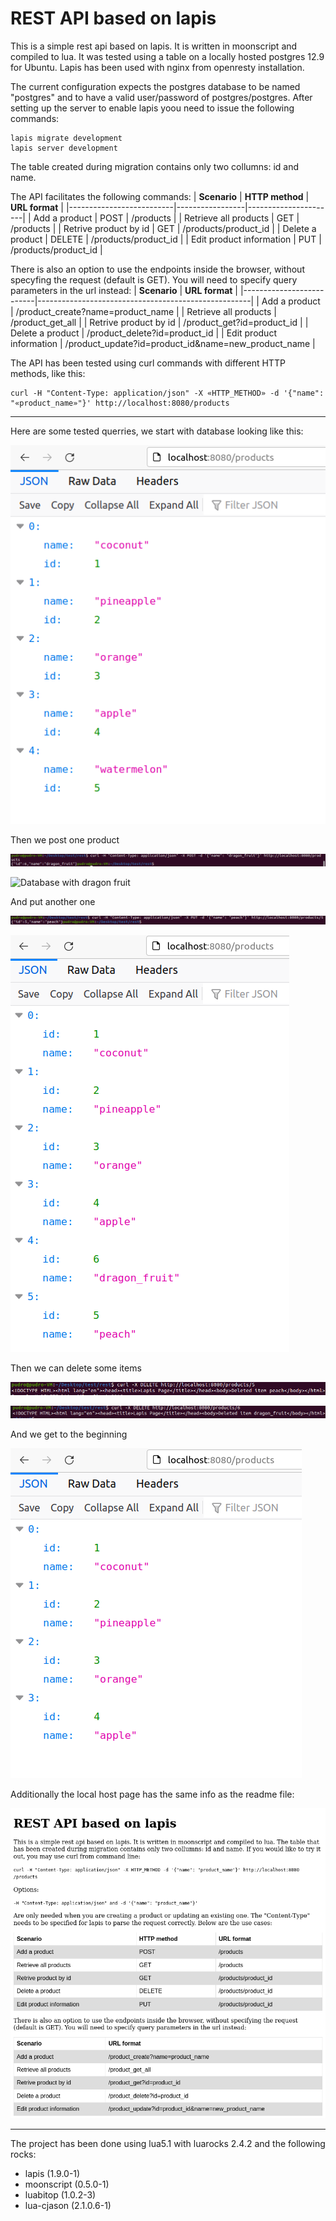 # REST API based on lapis
This is a simple rest api based on lapis. It is written in moonscript and compiled to lua. It was tested using a table on a locally hosted postgres 12.9 for Ubuntu. Lapis has been used with nginx from openresty installation.

The current configuration expects the postgres database to be named "postgres" and to have a valid user/password of postgres/postgres.
After setting up the server to enable lapis yoou need to issue the following commands:
```
lapis migrate development
lapis server development
```

The table created during migration contains only two collumns: id and name.

The API facilitates the following commands:
| **Scenario**             | **HTTP method** | **URL format**       |
|--------------------------|-----------------|----------------------|
| Add a product            | POST            | /products            |
| Retrieve all products    | GET             | /products            |
| Retrive product by id    | GET             | /products/product_id |
| Delete a product         | DELETE          | /products/product_id |
| Edit product information | PUT             | /products/product_id |

There is also an option to use the endpoints inside the browser, without specyfing the request (default is GET). You will need to specify query parameters in the url instead:
| **Scenario**             | **URL format**                                      |
|--------------------------|-----------------------------------------------------|
| Add a product            | /product_create?name=product_name                   |
| Retrieve all products    | /product_get_all                                    |
| Retrive product by id    | /product_get?id=product_id                          |
| Delete a product         | /product_delete?id=product_id                       |
| Edit product information | /product_update?id=product_id&name=new_product_name |

The API has been tested using curl commands with different HTTP methods, like this:
```
curl -H "Content-Type: application/json" -X «HTTP_METHOD» -d '{"name": "«product_name»"}' http://localhost:8080/products
```

---
Here are some tested querries, we start with database looking like this:

![Starting database](https://github.com/apusteln/rest/blob/main/imags/db_00.png)

Then we post one product

![POST](https://github.com/apusteln/rest/blob/main/imags/post_01.png)

![Database with dragon fruit](https://github.com/apusteln/rest/blob/main/imags/db_01png)

And put another one

![PUT](https://github.com/apusteln/rest/blob/main/imags/put_02.png)

![Database with peach](https://github.com/apusteln/rest/blob/main/imags/db_02.png)

Then we can delete some items

![DELETE](https://github.com/apusteln/rest/blob/main/imags/delete_03.png)

![DELETE](https://github.com/apusteln/rest/blob/main/imags/delete_04.png)

And we get to the beginning

![DELETE](https://github.com/apusteln/rest/blob/main/imags/db_04.png)

Additionally the local host page has the same info as the readme file:

![home page](https://github.com/apusteln/rest/blob/main/imags/home_page.png)

---

The project has been done using lua5.1 with luarocks 2.4.2 and the following rocks:
- lapis (1.9.0-1)
- moonscript (0.5.0-1)
- luabitop (1.0.2-3)
- lua-cjason (2.1.0.6-1)
